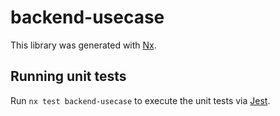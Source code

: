 # backend-usecase

This library was generated with [Nx](https://nx.dev).

## Running unit tests

Run `nx test backend-usecase` to execute the unit tests via [Jest](https://jestjs.io).
